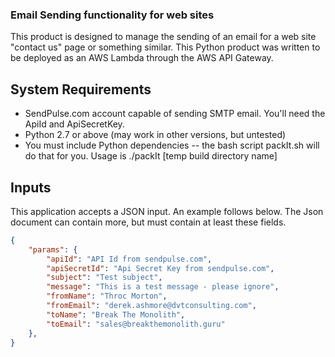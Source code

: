 ### Email Sending functionality for web sites

This product is designed to manage the sending of an email for a web site "contact us" page or something similar. This Python product was written to be deployed as an AWS Lambda through the AWS API Gateway.

## System Requirements
* SendPulse.com account capable of sending SMTP email.  You'll need the ApiId and ApiSecretKey.
* Python 2.7 or above (may work in other versions, but untested)
* You must include Python dependencies -- the bash script packIt.sh will do that for you.  Usage is ./packIt [temp build directory name]

## Inputs
This application accepts a JSON input.  An example follows below. The Json document can contain more, but must contain at least these fields.

```json
{
    "params": {
        "apiId": "API Id from sendpulse.com",
        "apiSecretId": "Api Secret Key from sendpulse.com",
        "subject": "Test subject",
        "message": "This is a test message - please ignore",
        "fromName": "Throc Morton",
        "fromEmail": "derek.ashmore@dvtconsulting.com",
        "toName": "Break The Monolith",
        "toEmail": "sales@breakthemonolith.guru"
    },
}
```

